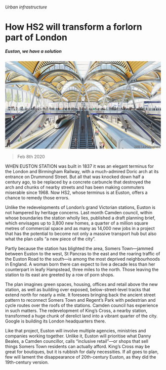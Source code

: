 ###### Urban infrastructure

# How HS2 will transform a forlorn part of London 

##### Euston, we have a solution 

![image](images/20200208_BRP002_0.jpg) 

> Feb 8th 2020 

WHEN EUSTON STATION was built in 1837 it was an elegant terminus for the London and Birmingham Railway, with a much-admired Doric arch at its entrance on Drummond Street. But all that was knocked down half a century ago, to be replaced by a concrete carbuncle that destroyed the arch and chunks of nearby streets and has been making commuters miserable since 1968. Now HS2, whose terminus is at Euston, offers a chance to remedy those errors.

Unlike the redevelopments of London’s grand Victorian stations, Euston is not hampered by heritage concerns. Last month Camden council, within whose boundaries the station wholly lies, published a draft planning brief, which envisages up to 3,800 new homes, a quarter of a million square metres of commercial space and as many as 14,000 new jobs in a project that has the potential to become not only a massive transport hub but also what the plan calls “a new piece of the city”.


Partly because the station has blighted the area, Somers Town—jammed between Euston to the west, St Pancras to the east and the roaring traffic of the Euston Road to the south—is among the most deprived neighbourhoods in England. A woman born there can expect to live a decade less than her counterpart in leafy Hampstead, three miles to the north. Those leaving the station to its east are greeted by a row of porn shops.

The plan imagines green spaces, housing, offices and retail above the new station, as well as building over exposed, below-street-level tracks that extend north for nearly a mile. It foresees bringing back the ancient street pattern to reconnect Somers Town and Regent’s Park with pedestrian and cycle routes over the roofs of the stations. Camden council has experience in such matters. The redevelopment of King’s Cross, a nearby station, transformed a huge chunk of derelict land into a vibrant quarter of the city. Google is building its London headquarters there.

Like that project, Euston will involve multiple agencies, ministries and companies working together. Unlike it, Euston will prioritise what Danny Beales, a Camden councillor, calls “inclusive retail”—or shops that sell things Somers Town residents can actually afford. King’s Cross may be great for boutiques, but it is rubbish for daily necessities. If all goes to plan, few will lament the disappearance of 20th-century Euston, as they did the 19th-century version.

